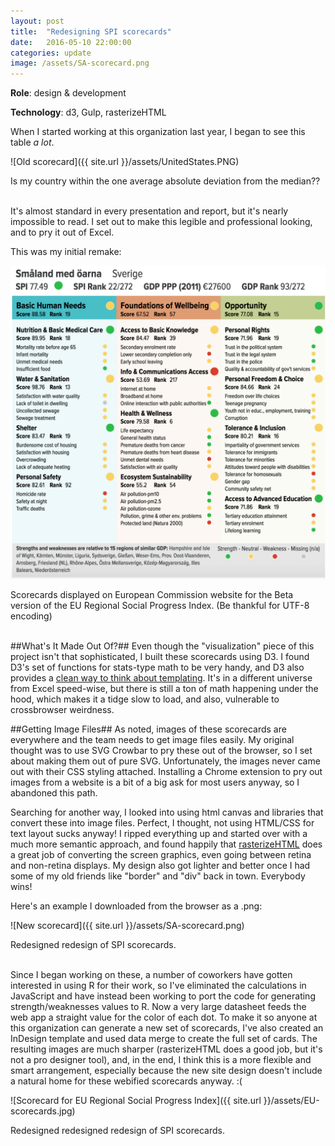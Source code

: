 ```yaml
---
layout: post
title:  "Redesigning SPI scorecards"
date:   2016-05-10 22:00:00
categories: update
image: /assets/SA-scorecard.png
---
```


**Role**: design & development

**Technology**: d3, Gulp, rasterizeHTML

When I started working at this organization last year, I began to see this table *a lot*.

![Old scorecard]({{ site.url }}/assets/UnitedStates.PNG)
<figcaption>Is my country within the one average absolute deviation from the median??</figcaption>
<br />

It's almost standard in every presentation and report, but it's nearly impossible to read. I set out to make this legible and professional looking, and to pry it out of Excel.

This was my initial remake:

[![Screenshot of scorecard](/assets/scorecard.png)](http://ec.europa.eu/regional_policy/en/information/maps/social_progress)
<figcaption>Scorecards displayed on European Commission website for the Beta version of the EU Regional Social Progress Index. (Be thankful for UTF-8 encoding)</figcaption>

<br>

##What's It Made Out Of?##
Even though the "visualization" piece of this project isn't that sophisticated, I built these scorecards using D3. I found D3's set of functions for stats-type math to be very handy, and D3 also provides a [clean way to think about templating](http://www.macwright.org/2013/07/07/d3-for-html.html). It's in a different universe from Excel speed-wise, but there is still a ton of math happening under the hood, which makes it a tidge slow to load, and also, vulnerable to crossbrowser weirdness.

##Getting Image Files##
As noted, images of these scorecards are everywhere and the team needs to get image files easily. My original thought was to use SVG Crowbar to pry these out of the browser, so I set about making them out of pure SVG. Unfortunately, the images never came out with their CSS styling attached. Installing a Chrome extension to pry out images from a website is a bit of a big ask for most users anyway, so I abandoned this path.

Searching for another way, I looked into using html canvas and libraries that convert these into image files. Perfect, I thought, not using HTML/CSS for text layout sucks anyway! I ripped everything up and started over with a much more semantic approach, and found happily that [rasterizeHTML](http://cburgmer.github.io/rasterizeHTML.js/) does a great job of converting the screen graphics, even going between retina and non-retina displays. My design also got lighter and better once I had some of my old friends like "border" and "div" back in town. Everybody wins!

Here's an example I downloaded from the browser as a .png:

![New scorecard]({{ site.url }}/assets/SA-scorecard.png)
<figcaption>Redesigned redesign of SPI scorecards.</figcaption>

<br>

Since I began working on these, a number of coworkers have gotten interested in using R for their work, so I've eliminated the calculations in JavaScript and have instead been working to port the code for generating strength/weaknesses values to R. Now a very large datasheet feeds the web app a straight value for the color of each dot. To make it so anyone at this organization can generate a new set of scorecards, I've also created an InDesign template and used data merge to create the full set of cards. The resulting images are much sharper (rasterizeHTML does a good job, but it's not a pro designer tool), and, in the end, I think this is a more flexible and smart arrangement, especially because the new site design doesn't include a natural home for these webified scorecards anyway. :(

![Scorecard for EU Regional Social Progress Index]({{ site.url }}/assets/EU-scorecards.jpg)
<figcaption>Redesigned redesigned redesign of SPI scorecards.</figcaption>
